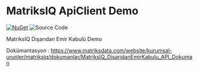 # MatriksIQ ApiClient Demo

[![NuGet](https://img.shields.io/nuget/v/MatriksIQ.ApiClient?label=MatriksIQ%20Api%20Client%20Nuget)](https://www.nuget.org/packages/MatriksIQ.ApiClient) 
![Source Code](https://img.shields.io/badge/MatriksIQ_Api_Client-MatriksIQ_Api_Client?color=red&link=https%3A%2F%2Fgithub.com%2FMatriksIQ%2FApiClient)

MatriksIQ Dışarıdan Emir Kabulü Demo

Dokümantasyon : https://www.matriksdata.com/website/kurumsal-urunler/matriksiq/dokumanlar/MatriksIQ_DisaridanEmirKabulu_API_Dokuman
